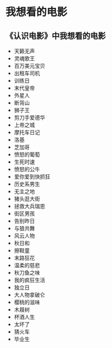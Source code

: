 # 我想看的电影

## 《认识电影》中我想看的电影

* 天籁无声
* 灵魂歌王
* 百万美元宝贝
* 出租车司机
* 训练日
* 末代皇帝
* 外星人
* 断背山
* 狮子王
* 剪刀手爱德华
* 上帝之城
* 摩托车日记
* 洛基
* 芝加哥
* 愤怒的葡萄
* 生死时速
* 愤怒的公牛
* 爱你爱到快抓狂
* 历史系男生
* 无主之地
* 猪头逛大街
* 拯救大兵瑞恩
* 街区男孩
* 告别昨日
* 与狼共舞
* 风云人物
* 秋日和
* 擦鞋童
* 末路狂花
* 温柔的慈悲
* 秋刀鱼之味
* 我的疯狂生活
* 独立日
* 大人物拿破仑
* 樱桃的滋味
* 木屐树
* 杯酒人生
* 太坏了
* 猜火车
* 毕业生
